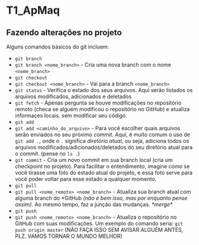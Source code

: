 # T1_ApMaq
## Fazendo alterações no projeto
Alguns comandos básicos do git incluem:
* `git branch`
 * `git branch <nome_branch>` - Cria uma nova branch com o nome `<nome_branch>`
* `git checkout`
 * `git checkout <nome_branch>` - Vai para a branch `<nome_branch>`
* `git status` - Verifica o estado dos seus arquivos. Aqui serão listados os arquivos modificados, adicionados e deletados
* `git fetch` - Apenas pergunta se houve modificações no repositório remoto (checa se alguém modificou o repositório no GitHub) e atualiza informaçes locais, sem modificar seu código.
* `git add`
 * `git add <caminho_do_arquivo>` - Para você escolher quais arquivos serão enviados no seu próximo _commit_.
 Aqui, é muito comum o uso de `git add .`, onde o `.` significa _diretório atual_, ou seja, adiciona todos os arquivos modificados/adicionados/deletados do seu diretório atual para o commit. (pense no `ls .`)
* `git commit` - Cria um novo commit em sua branch local (cria um checkpoint no projeto). Para facilitar o entendimento, imagine como se você tirasse uma foto do estado atual do projeto, e essa foto serve para você poder voltar para esse estado a qualquer momento.
* `git pull`
 * `git pull <nome_remoto> <nome_branch>` - Atualiza sua branch atual com alguma branch do \*GitHub _(não é bem isso, mas por enquanto pense assim)_. Ao mesmo tempo, faz a junção das mudanças. *\*merge\**
* `git push`
 * `git push <nome_remoto> <nome_branch>` - Atualiza o repositório no GitHub com suas modificações. Um exemplo do comando seria:
 `git push origin master` (NÃO FAÇA ISSO SEM AVISAR ALGUÉM ANTES, PLZ. VAMOS TORNAR O MUNDO MELHOR)
